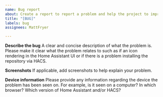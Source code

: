 ```yaml
---
name: Bug report
about: Create a report to report a problem and help the project to improve
title: "[BUG]"
labels: bug
assignees: MattFryer

---
```


**Describe the bug**
A clear and concise description of what the problem is. Please make it clear what the problem relates to such as if an icon rendering in the Home Assistant UI or if there is a problem installing the repository via HACS.

**Screenshots**
If applicable, add screenshots to help explain your problem.

**Device information**
Please provide any information regarding the device the problem has been seen on. For example, is it seen on a computer? In which browser? Which version of Home Assistant and/or HACS?
